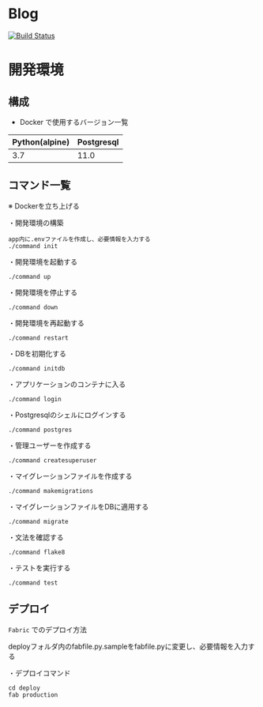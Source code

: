 # Blog

[![Build Status](https://travis-ci.org/marush-in/blog.svg?branch=master)](https://travis-ci.org/marush-in/blog)

# 開発環境

## 構成

- Docker で使用するバージョン一覧

|Python(alpine)|Postgresql|
|:-|:-|
|3.7|11.0|

## コマンド一覧

※ Dockerを立ち上げる

・開発環境の構築
```
app内に.envファイルを作成し、必要情報を入力する
./command init
```

・開発環境を起動する
```
./command up
```

・開発環境を停止する
```
./command down
```

・開発環境を再起動する
```
./command restart
```

・DBを初期化する
```
./command initdb
```

・アプリケーションのコンテナに入る
```
./command login
```

・Postgresqlのシェルにログインする
```
./command postgres
```

・管理ユーザーを作成する
```
./command createsuperuser
```

・マイグレーションファイルを作成する
```
./command makemigrations
```

・マイグレーションファイルをDBに適用する
```
./command migrate
```

・文法を確認する
```
./command flake8
```

・テストを実行する
```
./command test
```

## デプロイ

`Fabric` でのデプロイ方法　　

deployフォルダ内のfabfile.py.sampleをfabfile.pyに変更し、必要情報を入力する

・デプロイコマンド
```
cd deploy
fab production
```
